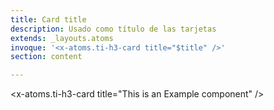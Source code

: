 ```yaml
---
title: Card title
description: Usado como título de las tarjetas
extends: _layouts.atoms
invoque: '<x-atoms.ti-h3-card title="$title" />'
section: content

---
```


<x-atoms.ti-h3-card title="This is an Example component" />
